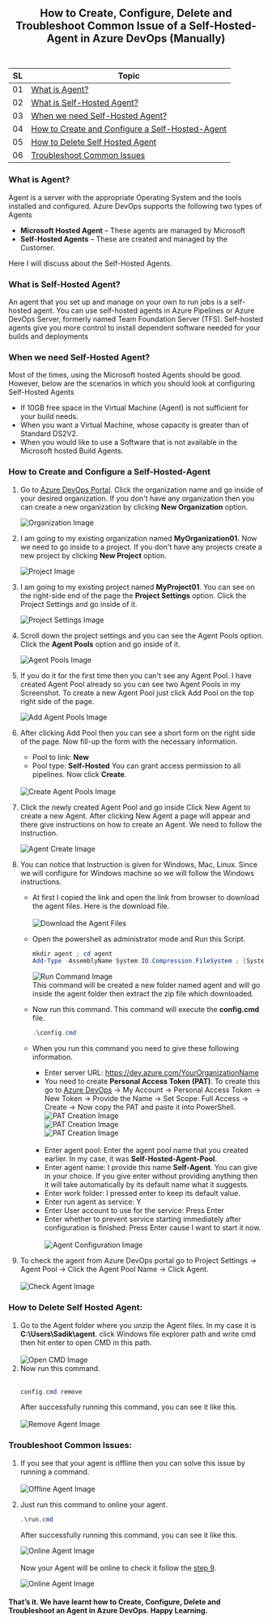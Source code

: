 ## <p align=center>How to Create, Configure, Delete and Troubleshoot Common Issue of a Self-Hosted-Agent in Azure DevOps (Manually) <br> <br> </p>
| **SL** | **Topic** |
| --- | --- |
| 01 | [What is Agent?](#01) |
| 02 | [What is Self-Hosted Agent?](#02) |
| 03 | [When we need Self-Hosted Agent?](#03) |
| 04 | [How to Create and Configure a Self-Hosted-Agent](#04) |
| 05 | [How to Delete Self Hosted Agent](#05) |
| 06 | [Troubleshoot Common Issues](#06) |

### <a name="01">What is Agent?</a>
Agent is a server with the appropriate Operating System and the tools installed and configured.
Azure DevOps supports the following two types of Agents
 - **Microsoft Hosted Agent** – These agents are managed by Microsoft
 - **Self-Hosted Agents** – These are created and managed by the Customer.

Here I will discuss about the Self-Hosted Agents.

### <a name="02">What is Self-Hosted Agent?</a>
An agent that you set up and manage on your own to run jobs is a self-hosted agent. You can use self-hosted agents in Azure Pipelines or Azure DevOps Server, formerly named Team Foundation Server (TFS). Self-hosted agents give you more control to install dependent software needed for your builds and deployments

### <a name="03">When we need Self-Hosted Agent?</p>
Most of the times, using the Microsoft hosted Agents should be good. However, below are the scenarios in which you should look at configuring Self-Hosted Agents
- If 10GB free space in the Virtual Machine (Agent) is not sufficient for your build needs.
- When you want a Virtual Machine, whose capacity is greater than of Standard DS2V2.
- When you would like to use a Software that is not available in the Microsoft hosted Build Agents.

### <a name="04">How to Create and Configure a Self-Hosted-Agent</a>
1. Go to [Azure DevOps Portal](https://dev.azure.com/). Click the organization name and go inside of your desired organization. 
If you don't have any organization then you can create a new organization by clicking **New Organization** option.

   <img src= "https://github.com/Shadikul-Islam/Microsoft-Based-Work/blob/master/Azure%20DevOps-Create%20and%20Configure%20Self%20Hosted%20Agent/Images/Image-1.png" alt="Organization Image">

2. I am going to my existing organization named **MyOrganization01.** Now we need to go inside to a project. If you don't have any projects create a new project by clicking **New Project** option.

   <img src= "https://github.com/Shadikul-Islam/Microsoft-Based-Work/blob/master/Azure%20DevOps-Create%20and%20Configure%20Self%20Hosted%20Agent/Images/Image-2.png" alt="Project Image">
   
3. I am going to my existing project named **MyProject01**. You can see on the right-side end of the page the **Project Settings** option. Click the Project Settings and go inside of it.

   <img src= "https://github.com/Shadikul-Islam/Microsoft-Based-Work/blob/master/Azure%20DevOps-Create%20and%20Configure%20Self%20Hosted%20Agent/Images/Image-3.png" alt="Project Settings Image">
   
4. Scroll down the project settings and you can see the Agent Pools option. Click the **Agent Pools** option and go inside of it.

   <img src= "https://github.com/Shadikul-Islam/Microsoft-Based-Work/blob/master/Azure%20DevOps-Create%20and%20Configure%20Self%20Hosted%20Agent/Images/Image-4.png" alt="Agent Pools Image">

5. If you do it for the first time then you can't see any Agent Pool. I have created Agent Pool already so you can see two Agent Pools in my Screenshot. To create a new Agent Pool just click Add Pool on the top right side of the page.
   
   <img src= "https://github.com/Shadikul-Islam/Microsoft-Based-Work/blob/master/Azure%20DevOps-Create%20and%20Configure%20Self%20Hosted%20Agent/Images/Image-5.png" alt="Add Agent Pools Image">

6. After clicking Add Pool then you can see a short form on the right side of the page. Now fill-up the form with the necessary information.
   - Pool to link: **New**
   - Pool type: **Self-Hosted**
   You can grant access permission to all pipelines. Now click **Create**. <br> <br>
   
   <img src= "https://github.com/Shadikul-Islam/Microsoft-Based-Work/blob/master/Azure%20DevOps-Create%20and%20Configure%20Self%20Hosted%20Agent/Images/Image-6.png" alt="Create Agent Pools Image">
   
7. Click the newly created Agent Pool and go inside Click New Agent to create a new Agent. After clicking New Agent a page will appear and there give instructions on how to create an Agent. We need to follow the instruction.

   <img src= "https://github.com/Shadikul-Islam/Microsoft-Based-Work/blob/master/Azure%20DevOps-Create%20and%20Configure%20Self%20Hosted%20Agent/Images/Image-7.png" alt="Agent Create Image">
   
8. You can notice that Instruction is given for Windows, Mac, Linux. Since we will configure for Windows machine so we will follow the Windows instructions.
   - At first I copied the link and open the link from browser to download the agent files. Here is the download file. <br> <br>
     <img src= "https://github.com/Shadikul-Islam/Microsoft-Based-Work/blob/master/Azure%20DevOps-Create%20and%20Configure%20Self%20Hosted%20Agent/Images/Image-8.png" alt="Download the Agent Files"> <br>
   - Open the powershell as administrator mode and Run this Script. <br>
     ```PowerShell
     mkdir agent ; cd agent
     Add-Type -AssemblyName System.IO.Compression.FileSystem ; [System.IO.Compression.ZipFile]::ExtractToDirectory("$HOME\Downloads\vsts-agent-win-x64-2.196.2.zip", "$PWD")
     ```
     
     <img src= "https://github.com/Shadikul-Islam/Microsoft-Based-Work/blob/master/Azure%20DevOps-Create%20and%20Configure%20Self%20Hosted%20Agent/Images/Image-9.png" alt="Run Command Image">
     <br>This command will be created a new folder named agent and will go inside the agent folder then extract the zip file which downloaded.
   - Now run this command. This command will execute the **config.cmd** file.
     ```PowerShell
     .\config.cmd
     ```
   - When you run this command you need to give these following information.
     - Enter server URL: https://dev.azure.com/YourOrganizationName
     - You need to create **Personal Access Token (PAT)**. To create this go to [Azure DevOps](https://dev.azure.com/) → My Account → Personal Access Token → New Token → Provide the Name → Set Scope: Full Access → Create → Now copy the PAT and paste it into PowerShell. <br>
       <img src= "https://github.com/Shadikul-Islam/Microsoft-Based-Work/blob/master/Azure%20DevOps-Create%20and%20Configure%20Self%20Hosted%20Agent/Images/Image-10.png" alt="PAT Creation Image"> <br>
       <img src= "https://github.com/Shadikul-Islam/Microsoft-Based-Work/blob/master/Azure%20DevOps-Create%20and%20Configure%20Self%20Hosted%20Agent/Images/Image-11.png" alt="PAT Creation Image"> <br>
       <img src= "https://github.com/Shadikul-Islam/Microsoft-Based-Work/blob/master/Azure%20DevOps-Create%20and%20Configure%20Self%20Hosted%20Agent/Images/Image-12.png" alt="PAT Creation Image"> <br> <br>
     - Enter agent pool: Enter the agent pool name that you created earlier. In my case, it was **Self-Hosted-Agent-Pool**.
     - Enter agent name: I provide this name **Self-Agent**. You can give in your choice. If you give enter without providing anything then it will take automatically by its default name what it suggests.
     - Enter work folder: I pressed enter to keep its default value.
     - Enter run agent as service: Y
     - Enter User account to use for the service: Press Enter
     - Enter whether to prevent service starting immediately after configuration is finished: Press Enter cause I want to start it now. <br> <br>
       <img src= "https://github.com/Shadikul-Islam/Microsoft-Based-Work/blob/master/Azure%20DevOps-Create%20and%20Configure%20Self%20Hosted%20Agent/Images/Image-13.png" alt="Agent Configuration Image"> <br>
9. <a name="9">To check the agent from Azure DevOps portal go to Project Settings → Agent Pool → Click the Agent Pool Name → Click Agent. <br> <br>
   <img src= "https://github.com/Shadikul-Islam/Microsoft-Based-Work/blob/master/Azure%20DevOps-Create%20and%20Configure%20Self%20Hosted%20Agent/Images/Image-14.png" alt="Check Agent Image"> </a>
 
### <a name="05">How to Delete Self Hosted Agent:</a>

1. Go to the Agent folder where you unzip the Agent files. In my case it is **C:\Users\Sadik\agent**. click Windows file explorer path and write cmd then hit enter to open CMD in this path. <br> <br>
   <img src= "https://github.com/Shadikul-Islam/Microsoft-Based-Work/blob/master/Azure%20DevOps-Create%20and%20Configure%20Self%20Hosted%20Agent/Images/Image-15.png" alt="Open CMD Image">
2. Now run this command. <br> <br>
   ```PowerShell
   config.cmd remove
   ```
   After successfully running this command, you can see it like this. <br> <br>
   <img src= "https://github.com/Shadikul-Islam/Microsoft-Based-Work/blob/master/Azure%20DevOps-Create%20and%20Configure%20Self%20Hosted%20Agent/Images/Image-16.png" alt="Remove Agent Image">
   
### <a name="06">Troubleshoot Common Issues:</a>
1. If you see that your agent is offline then you can solve this issue by running a command. <br> <br>
   <img src= "https://github.com/Shadikul-Islam/Microsoft-Based-Work/blob/master/Azure%20DevOps-Create%20and%20Configure%20Self%20Hosted%20Agent/Images/Image-17.png" alt="Offline Agent Image">
2. Just run this command to online your agent.
   ```PowerShell
   .\run.cmd
   ```
   After successfully running this command, you can see it like this. <br> 
   
   <img src= "https://github.com/Shadikul-Islam/Microsoft-Based-Work/blob/master/Azure%20DevOps-Create%20and%20Configure%20Self%20Hosted%20Agent/Images/Image-18.png" alt="Online Agent Image"> <br> <br>
   Now your Agent will be online to check it follow the [step 9](#9). <br>
   
   <img src= "https://github.com/Shadikul-Islam/Microsoft-Based-Work/blob/master/Azure%20DevOps-Create%20and%20Configure%20Self%20Hosted%20Agent/Images/Image-14.png" alt="Online Agent Image"> <br>
   
#### That’s it. We have learnt how to Create, Configure, Delete and Troubleshoot an Agent in Azure DevOps. Happy Learning.
